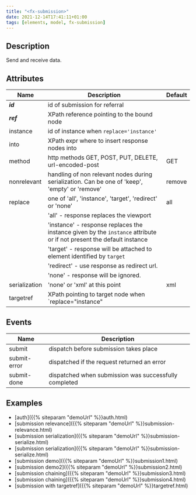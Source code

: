 ```yaml
---
title: "<fx-submission>"
date: 2021-12-14T17:41:11+01:00
tags: [elements, model, fx-submission]
---
```


## Description

Send and receive data.


## Attributes
| Name | Description | Default |
|------|-------------| -------- |
| ***id*** | id of submission for referral |  |
| ***ref*** | XPath reference pointing to the bound node |  |
| instance | id of instance when `replace='instance'` |  |
| into | XPath expr where to insert response nodes into |  |
| method | http methods GET, POST, PUT, DELETE, url-encoded-post | GET  |
| nonrelevant | handling of non relevant nodes during serialization. Can be one of 'keep', 'empty' or 'remove' | remove  |
| replace | one of 'all', 'instance', 'target', 'redirect' or 'none' | all  |
|  | 'all' - response replaces the viewport |   |
|  | 'instance' - response replaces the instance given by the `instance` attribute or if not present the default instance |   |
|  | 'target' - response will be attached to element identified by `target`| |
|  | 'redirect' - use response as redirect url. | |
|  | 'none' - response will be ignored. | |
| serialization | 'none' or 'xml' at this point | xml |
| targetref | XPath pointing to target node when `replace="instance" | |

## Events
| Name | Description | 
|------|-------------| 
| submit | dispatch before submission takes place |
| submit-error | dispatched if the request returned an error |
| submit-done | dispatched when submission was successfully completed |


## Examples

* [auth]({{% siteparam "demoUrl" %}}auth.html)
* [submission relevance]({{% siteparam "demoUrl" %}}submission-relevance.html)
* [submission serialization]({{% siteparam "demoUrl" %}}submission-serialize.html)
* [submission serialization]({{% siteparam "demoUrl" %}}submission-serialize.html)
* [submission demo]({{% siteparam "demoUrl" %}}submission1.html)
* [submission demo2]({{% siteparam "demoUrl" %}}submission2.html)
* [submission chaining]({{% siteparam "demoUrl" %}}submission3.html)
* [submission chaining]({{% siteparam "demoUrl" %}}submission4.html)
* [submission with targetref]({{% siteparam "demoUrl" %}}targetref.html)



